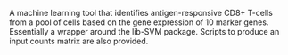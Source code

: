 A machine learning tool that identifies antigen-responsive CD8+ T-cells from a pool of cells based on the gene expression of 10 marker genes.
Essentially a wrapper around the lib-SVM package.
Scripts to produce an input counts matrix are also provided.
